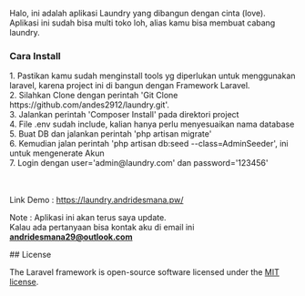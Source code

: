 <p>Halo, ini adalah aplikasi Laundry yang dibangun dengan cinta (love). Aplikasi ini sudah bisa multi toko loh, alias kamu bisa membuat cabang laundry.<br>
    
    
<h3><b>Cara Install</b></h3>
<p>
1. Pastikan kamu sudah menginstall tools yg diperlukan untuk menggunakan laravel, karena project ini di bangun dengan Framework      Laravel. <br>
2. Silahkan Clone dengan perintah 'Git Clone https://github.com/andes2912/laundry.git'. <br>
3. Jalankan perintah 'Composer Install' pada direktori project <br>
4. File .env sudah include, kalian hanya perlu menyesuaikan nama database<br>
5. Buat DB dan jalankan perintah 'php artisan migrate'<br>
6. Kemudian jalan perintah 'php artisan db:seed --class=AdminSeeder', ini untuk mengenerate Akun <br>
7. Login dengan user='admin@laundry.com' dan password='123456'<br> <br><br>
    
Link Demo : https://laundry.andridesmana.pw/
    
Note : Aplikasi ini akan terus saya update.<br>
Kalau ada pertanyaan bisa kontak aku di email ini <b>andridesmana29@outlook.com</b>
</p>
## License

The Laravel framework is open-source software licensed under the [MIT license](https://opensource.org/licenses/MIT).
